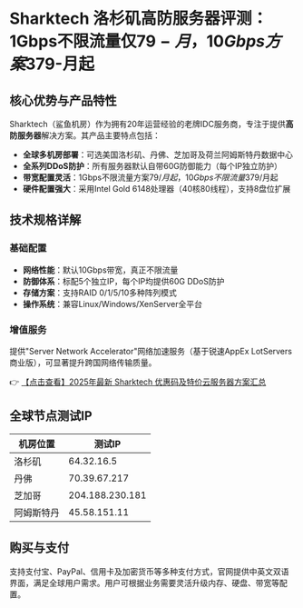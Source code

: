 # Sharktech 洛杉矶高防服务器评测：1Gbps不限流量仅$79-月，10Gbps方案$379-月起

## 核心优势与产品特性

Sharktech（鲨鱼机房）作为拥有20年运营经验的老牌IDC服务商，专注于提供**高防服务器**解决方案。其产品主要特点包括：

- **全球多机房部署**：可选美国洛杉矶、丹佛、芝加哥及荷兰阿姆斯特丹数据中心
- **全系列DDoS防护**：所有服务器默认自带60G防御能力（每个IP独立防护）
- **带宽配置灵活**：1Gbps不限流量方案$79/月起，10Gbps不限流量$379/月起
- **硬件配置强大**：采用Intel Gold 6148处理器（40核80线程），支持8盘位扩展

## 技术规格详解

### 基础配置
- **网络性能**：默认10Gbps带宽，真正不限流量
- **防御体系**：标配5个独立IP，每个IP均提供60G DDoS防护
- **存储方案**：支持RAID 0/1/5/10多种阵列模式
- **操作系统**：兼容Linux/Windows/XenServer全平台

### 增值服务
提供"Server Network Accelerator"网络加速服务（基于锐速AppEx LotServers商业版），可显著提升跨国网络传输质量。

👉 [【点击查看】2025年最新 Sharktech 优惠码及特价云服务器方案汇总](https://bit.ly/Sharktech)

## 全球节点测试IP
| 机房位置   | 测试IP        |
|------------|--------------|
| 洛杉矶     | 64.32.16.5   |
| 丹佛       | 70.39.67.217 |
| 芝加哥     | 204.188.230.181 |
| 阿姆斯特丹 | 45.58.151.11 |

## 购买与支付
支持支付宝、PayPal、信用卡及加密货币等多种支付方式，官网提供中英文双语界面，满足全球用户需求。用户可根据业务需要灵活升级内存、硬盘、带宽等配置。